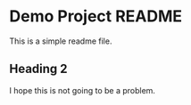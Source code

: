 # Demo Project README

This is a simple readme file.

## Heading 2

I hope this is not going to be a problem.